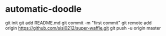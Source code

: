 # automatic-doodle
git init
git add README.md
git commit -m "first commit"
git remote add origin https://github.com/sisi0212/super-waffle.git
git push -u origin master
